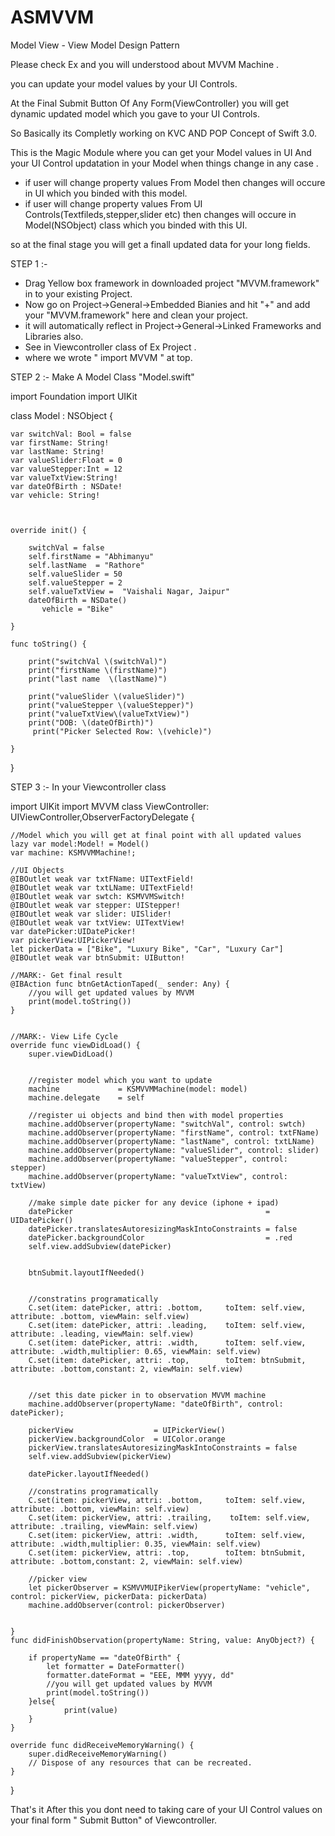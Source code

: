 # ASMVVM
Model View - View Model Design Pattern




Please check Ex and you will understood about MVVM Machine .

you can update your model values by your UI Controls.

At the Final Submit Button Of Any Form(ViewController) you will get dynamic updated  model which you gave to your UI Controls.

So Basically its Completly working on KVC AND POP Concept of Swift 3.0.

This is the Magic Module where you can get your Model values in UI And your UI Control updatation in your Model when things change in any case .
- if user will change property values From Model then changes will occure in UI which you binded with this model. 
- if user will change property values From UI Controls(Textfileds,stepper,slider etc) then changes will occure in Model(NSObject) class which you binded with this UI.

so at the final stage you will get a finall updated data for your long fields.


STEP 1 :-
- Drag Yellow box framework in downloaded project "MVVM.framework" in to your existing Project.
- Now go on Project->General->Embedded Bianies and hit "+" and add your  "MVVM.framework" here and clean your project.
- it will automatically reflect in   Project->General->Linked Frameworks and Libraries also.
- See in Viewcontroller class of Ex Project .
- where we wrote " import MVVM " at top.


STEP 2 :- Make A Model Class "Model.swift"

import Foundation
import UIKit

class Model : NSObject {
    
    var switchVal: Bool = false
    var firstName: String!
    var lastName: String!
    var valueSlider:Float = 0
    var valueStepper:Int = 12
    var valueTxtView:String!
    var dateOfBirth : NSDate!
    var vehicle: String!
 
   

    override init() {
     
        switchVal = false
        self.firstName = "Abhimanyu"
        self.lastName  = "Rathore"
        self.valueSlider = 50
        self.valueStepper = 2
        self.valueTxtView =  "Vaishali Nagar, Jaipur"
        dateOfBirth = NSDate()
           vehicle = "Bike"
    
    }
    
    func toString() {
        
        print("switchVal \(switchVal)")
        print("firstName \(firstName)")
        print("last name  \(lastName)")

        print("valueSlider \(valueSlider)")
        print("valueStepper \(valueStepper)")
        print("valueTxtView\(valueTxtView)")
        print("DOB: \(dateOfBirth)")
         print("Picker Selected Row: \(vehicle)")
        
    }
}


STEP 3 :- In your Viewcontroller class 

import UIKit
import MVVM
class ViewController: UIViewController,ObserverFactoryDelegate {
    
    //Model which you will get at final point with all updated values 
    lazy var model:Model! = Model()
    var machine: KSMVVMMachine!;
    
    //UI Objects
    @IBOutlet weak var txtFName: UITextField!
    @IBOutlet weak var txtLName: UITextField!
    @IBOutlet weak var swtch: KSMVVMSwitch!
    @IBOutlet weak var stepper: UIStepper!
    @IBOutlet weak var slider: UISlider!
    @IBOutlet weak var txtView: UITextView!
    var datePicker:UIDatePicker!
    var pickerView:UIPickerView!
    let pickerData = ["Bike", "Luxury Bike", "Car", "Luxury Car"]
    @IBOutlet weak var btnSubmit: UIButton!

    //MARK:- Get final result
    @IBAction func btnGetActionTaped(_ sender: Any) {
        //you will get updated values by MVVM
        print(model.toString())
    }
    
    
    //MARK:- View Life Cycle
    override func viewDidLoad() {
        super.viewDidLoad()
       
        
        //register model which you want to update
        machine             = KSMVVMMachine(model: model)
        machine.delegate    = self
        
        //register ui objects and bind then with model properties
        machine.addObserver(propertyName: "switchVal", control: swtch)
        machine.addObserver(propertyName: "firstName", control: txtFName)
        machine.addObserver(propertyName: "lastName", control: txtLName)
        machine.addObserver(propertyName: "valueSlider", control: slider)
        machine.addObserver(propertyName: "valueStepper", control: stepper)
        machine.addObserver(propertyName: "valueTxtView", control: txtView)
        
        //make simple date picker for any device (iphone + ipad)
        datePicker                                           = UIDatePicker()
        datePicker.translatesAutoresizingMaskIntoConstraints = false
        datePicker.backgroundColor                           = .red
        self.view.addSubview(datePicker)
        
        
        btnSubmit.layoutIfNeeded()
        

        //constratins programatically
        C.set(item: datePicker, attri: .bottom,     toItem: self.view, attribute: .bottom, viewMain: self.view)
        C.set(item: datePicker, attri: .leading,    toItem: self.view, attribute: .leading, viewMain: self.view)
        C.set(item: datePicker, attri: .width,      toItem: self.view, attribute: .width,multiplier: 0.65, viewMain: self.view)
        C.set(item: datePicker, attri: .top,        toItem: btnSubmit, attribute: .bottom,constant: 2, viewMain: self.view)
        
        
        //set this date picker in to observation MVVM machine
        machine.addObserver(propertyName: "dateOfBirth", control: datePicker);
        
        pickerView                  = UIPickerView()
        pickerView.backgroundColor  = UIColor.orange
        pickerView.translatesAutoresizingMaskIntoConstraints = false
        self.view.addSubview(pickerView)

        datePicker.layoutIfNeeded()
        
        //constratins programatically
        C.set(item: pickerView, attri: .bottom,     toItem: self.view, attribute: .bottom, viewMain: self.view)
        C.set(item: pickerView, attri: .trailing,    toItem: self.view, attribute: .trailing, viewMain: self.view)
        C.set(item: pickerView, attri: .width,      toItem: self.view, attribute: .width,multiplier: 0.35, viewMain: self.view)
        C.set(item: pickerView, attri: .top,        toItem: btnSubmit, attribute: .bottom,constant: 2, viewMain: self.view)

        //picker view
        let pickerObserver = KSMVVMUIPikerView(propertyName: "vehicle", control: pickerView, pickerData: pickerData)
        machine.addObserver(control: pickerObserver)
    
        
    }
    func didFinishObservation(propertyName: String, value: AnyObject?) {
    
        if propertyName == "dateOfBirth" {
            let formatter = DateFormatter()
            formatter.dateFormat = "EEE, MMM yyyy, dd"
            //you will get updated values by MVVM
            print(model.toString())
        }else{
                print(value)
        }
    }
    
    override func didReceiveMemoryWarning() {
        super.didReceiveMemoryWarning()
        // Dispose of any resources that can be recreated.
    }
    
    
}

That's it After this you dont need to taking care of your UI Control values on your final form " Submit Button"  of Viewcontroller.




